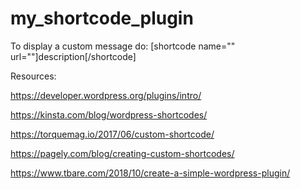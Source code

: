 # my_shortcode_plugin
 To display a custom message do: [shortcode name="" url=""]description[/shortcode]

Resources:

https://developer.wordpress.org/plugins/intro/

https://kinsta.com/blog/wordpress-shortcodes/

https://torquemag.io/2017/06/custom-shortcode/

https://pagely.com/blog/creating-custom-shortcodes/

https://www.tbare.com/2018/10/create-a-simple-wordpress-plugin/
